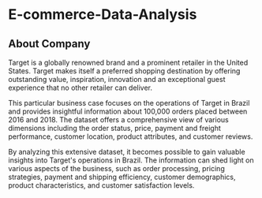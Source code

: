 # E-commerce-Data-Analysis

## About Company

Target is a globally renowned brand and a prominent retailer in the United States. Target makes itself a preferred shopping destination by offering outstanding value, inspiration, innovation and an exceptional guest experience that no other retailer can deliver.

This particular business case focuses on the operations of Target in Brazil and provides insightful information about 100,000 orders placed between 2016 and 2018. The dataset offers a comprehensive view of various dimensions including the order status, price, payment and freight performance, customer location, product attributes, and customer reviews.

By analyzing this extensive dataset, it becomes possible to gain valuable insights into Target's operations in Brazil. The information can shed light on various aspects of the business, such as order processing, pricing strategies, payment and shipping efficiency, customer demographics, product characteristics, and customer satisfaction levels.
